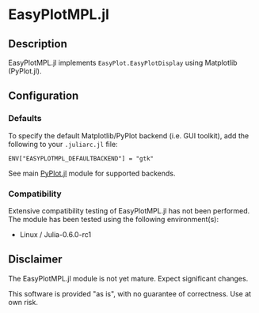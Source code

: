 # EasyPlotMPL.jl

## Description

EasyPlotMPL.jl implements `EasyPlot.EasyPlotDisplay` using Matplotlib (PyPlot.jl).

## Configuration

### Defaults

To specify the default Matplotlib/PyPlot backend (i.e. GUI toolkit), add the following to your `.juliarc.jl` file:

	ENV["EASYPLOTMPL_DEFAULTBACKEND"] = "gtk"

See main [PyPlot.jl](https://github.com/stevengj/PyPlot.jl) module for supported backends.

### Compatibility

Extensive compatibility testing of EasyPlotMPL.jl has not been performed.  The module has been tested using the following environment(s):

 - Linux / Julia-0.6.0-rc1

## Disclaimer

The EasyPlotMPL.jl module is not yet mature.  Expect significant changes.

This software is provided "as is", with no guarantee of correctness.  Use at own risk.
